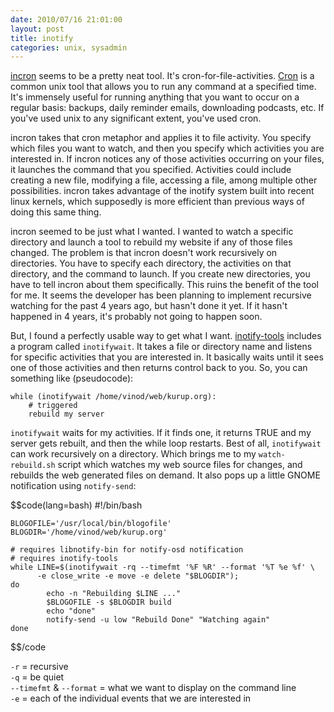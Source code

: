 ```yaml
---
date: 2010/07/16 21:01:00
layout: post
title: inotify
categories: unix, sysadmin
---
```


[incron](http://inotify.aiken.cz/) seems to be a pretty neat tool. It's
cron-for-file-activities. [Cron](http://en.wikipedia.org/wiki/Cron) is a
common unix tool that allows you to run any command at a specified
time. It's immensely useful for running anything that you want to occur on
a regular basis: backups, daily reminder emails, downloading podcasts,
etc. If you've used unix to any significant extent, you've used cron.

incron takes that cron metaphor and applies it to file activity. You
specify which files you want to watch, and then you specify which activities
you are interested in. If incron notices any of those activities occurring
on your files, it launches the command that you specified. Activities could
include creating a new file, modifying a file, accessing a file, among
multiple other possibilities. incron takes advantage of the inotify system
built into recent linux kernels, which supposedly is more efficient than
previous ways of doing this same thing.

incron seemed to be just what I wanted. I wanted to watch a specific
directory and launch a tool to rebuild my website if any of those files
changed. The problem is that incron doesn't work recursively on
directories. You have to specify each directory, the activities on that
directory, and the command to launch. If you create new directories, you
have to tell incron about them specifically. This ruins the benefit of the
tool for me. It seems the developer has been planning to implement
recursive watching for the past 4 years ago, but hasn't done it yet. If it
hasn't happened in 4 years, it's probably not going to happen soon.

But, I found a perfectly usable way to get what I
want. [inotify-tools](http://wiki.github.com/rvoicilas/inotify-tools/)
includes a program called `inotifywait`. It takes a file or directory name
and listens for specific activities that you are interested in. It
basically waits until it sees one of those activities and then returns
control back to you. So, you can something like (pseudocode):

    while (inotifywait /home/vinod/web/kurup.org):
        # triggered
        rebuild my server

`inotifywait` waits for my activities. If it finds one, it returns TRUE and
my server gets rebuilt, and then the while loop restarts. Best of all,
`inotifywait` can work recursively on a directory. Which brings me to my
`watch-rebuild.sh` script which watches my web source files for changes,
and rebuilds the web generated files on demand. It also pops up a little
GNOME notification using `notify-send`:

$$code(lang=bash)
    #!/bin/bash
    
    BLOGOFILE='/usr/local/bin/blogofile'
    BLOGDIR='/home/vinod/web/kurup.org'
    
    # requires libnotify-bin for notify-osd notification
    # requires inotify-tools
    while LINE=$(inotifywait -rq --timefmt '%F %R' --format '%T %e %f' \
          -e close_write -e move -e delete "$BLOGDIR");
    do
            echo -n "Rebuilding $LINE ..."
            $BLOGOFILE -s $BLOGDIR build
            echo "done"
            notify-send -u low "Rebuild Done" "Watching again"
    done
$$/code

`-r` = recursive  
`-q` = be quiet  
`--timefmt` & `--format` = what we want to display on the command line  
`-e` = each of the individual events that we are interested in
